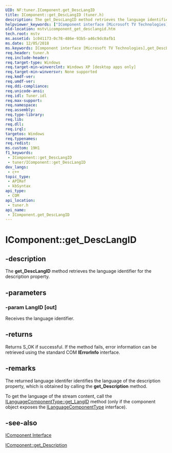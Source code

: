 ```yaml
---
UID: NF:tuner.IComponent.get_DescLangID
title: IComponent::get_DescLangID (tuner.h)
description: The get_DescLangID method retrieves the language identifier for the description property.
helpviewer_keywords: ["IComponent interface [Microsoft TV Technologies]","get_DescLangID method","IComponent.get_DescLangID","IComponent::get_DescLangID","IComponentget_DescLangID","get_DescLangID","get_DescLangID method [Microsoft TV Technologies]","get_DescLangID method [Microsoft TV Technologies]","IComponent interface","mstv.icomponent_get_desclangid","tuner/IComponent::get_DescLangID"]
old-location: mstv\icomponent_get_desclangid.htm
tech.root: mstv
ms.assetid: 1c041173-0c78-486e-93b5-a46c9dc0afb1
ms.date: 12/05/2018
ms.keywords: IComponent interface [Microsoft TV Technologies],get_DescLangID method, IComponent.get_DescLangID, IComponent::get_DescLangID, IComponentget_DescLangID, get_DescLangID, get_DescLangID method [Microsoft TV Technologies], get_DescLangID method [Microsoft TV Technologies],IComponent interface, mstv.icomponent_get_desclangid, tuner/IComponent::get_DescLangID
req.header: tuner.h
req.include-header: 
req.target-type: Windows
req.target-min-winverclnt: Windows XP [desktop apps only]
req.target-min-winversvr: None supported
req.kmdf-ver: 
req.umdf-ver: 
req.ddi-compliance: 
req.unicode-ansi: 
req.idl: Tuner.idl
req.max-support: 
req.namespace: 
req.assembly: 
req.type-library: 
req.lib: 
req.dll: 
req.irql: 
targetos: Windows
req.typenames: 
req.redist: 
ms.custom: 19H1
f1_keywords:
 - IComponent::get_DescLangID
 - tuner/IComponent::get_DescLangID
dev_langs:
 - c++
topic_type:
 - APIRef
 - kbSyntax
api_type:
 - COM
api_location:
 - tuner.h
api_name:
 - IComponent.get_DescLangID
---
```


# IComponent::get_DescLangID


## -description

The <b>get_DescLangID</b> method retrieves the language identifier for the description property.

## -parameters

### -param LangID [out]

Receives the language identifier.

## -returns

Returns S_OK if successful. If the method fails, error information can be retrieved using the standard COM <b>IErrorInfo</b> interface.

## -remarks

The returned language identifer identifies the language of the description property, which is obtained by calling the <b>get_Description</b> method.

To get the language of the stream content, call the <a href="/previous-versions/windows/desktop/api/tuner/nf-tuner-ilanguagecomponenttype-get_langid">ILanguageComponentType::get_LangID</a> method (only if the component object exposes the <a href="/previous-versions/windows/desktop/api/tuner/nn-tuner-ilanguagecomponenttype">ILanguageComponentType</a> interface).

## -see-also

<a href="/previous-versions/windows/desktop/api/tuner/nn-tuner-icomponent">IComponent Interface</a>



<a href="/previous-versions/windows/desktop/api/tuner/nf-tuner-icomponent-get_description">IComponent::get_Description</a>